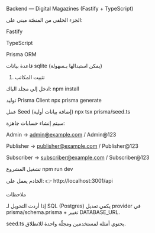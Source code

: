 Backend — Digital Magazines (Fastify + TypeScript)

الجزء الخلفي من المنصّة مبني على:

Fastify 

TypeScript

Prisma ORM

قاعدة بيانات sqlite  (يمكن استبدالها بـسهولة)

1) تثبيت المكاتب

ادخل إلى مجلد الباك:
npm install

توليد Prisma Client
npx prisma generate


عمل Seed (إضافة بيانات أولية)
npx tsx prisma/seed.ts

سيتم إنشاء حسابات جاهزة:

Admin → admin@example.com / Admin@123

Publisher → publisher@example.com / Publisher@123

Subscriber → subscriber@example.com / Subscriber@123

تشغيل المشروع
npm run dev

الخادم يعمل على:
👉 http://localhost:3001/api


 ملاحظات


إذا أردت التحويل لـ SQL (Postgres) يكفي تعديل provider في prisma/schema.prisma + تغيير DATABASE_URL.

seed.ts يحتوي أمثلة لمستخدمين ومجلّة واحدة للانطلاق.
